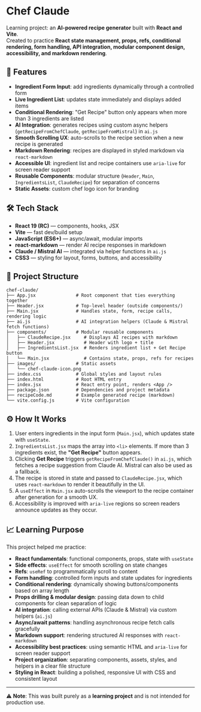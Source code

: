 # Chef Claude

Learning project: an **AI-powered recipe generator** built with **React and Vite**.  
Created to practice **React state management, props, refs, conditional rendering, form handling, API integration, modular component design, accessibility, and markdown rendering**.

## 🚀 Features
- **Ingredient Form Input**: add ingredients dynamically through a controlled form  
- **Live Ingredient List**: updates state immediately and displays added items  
- **Conditional Rendering**: "Get Recipe" button only appears when more than 3 ingredients are listed  
- **AI Integration**: generates recipes using custom async helpers (`getRecipeFromChefClaude`, `getRecipeFromMistral`) in `ai.js`  
- **Smooth Scrolling UX**: auto-scrolls to the recipe section when a new recipe is generated  
- **Markdown Rendering**: recipes are displayed in styled markdown via `react-markdown`  
- **Accessible UI**: ingredient list and recipe containers use `aria-live` for screen reader support  
- **Reusable Components**: modular structure (`Header`, `Main`, `IngredientsList`, `ClaudeRecipe`) for separation of concerns  
- **Static Assets**: custom chef logo icon for branding  

## 🛠️ Tech Stack
- **React 19 (RC)** — components, hooks, JSX  
- **Vite** — fast dev/build setup  
- **JavaScript (ES6+)** — async/await, modular imports  
- **react-markdown** — render AI recipe responses in markdown  
- **Claude / Mistral AI** — integrated via helper functions in `ai.js`  
- **CSS3** — styling for layout, forms, buttons, and accessibility  

## 📂 Project Structure
```
chef-claude/
├── App.jsx               # Root component that ties everything together
├── Header.jsx            # Top-level header (outside components/)
├── Main.jsx              # Handles state, form, recipe calls, rendering logic
├── ai.js                 # AI integration helpers (Claude & Mistral fetch functions)
├── components/           # Modular reusable components
│   ├── ClaudeRecipe.jsx     # Displays AI recipes with markdown
│   ├── Header.jsx           # Header with logo + title
│   ├── IngredientsList.jsx  # Renders ingredient list + Get Recipe button
│   └── Main.jsx             # Contains state, props, refs for recipes
├── images/               # Static assets
│   └── chef-claude-icon.png
├── index.css             # Global styles and layout rules
├── index.html            # Root HTML entry
├── index.jsx             # React entry point, renders <App />
├── package.json          # Dependencies and project metadata
├── recipeCode.md         # Example generated recipe (markdown)
└── vite.config.js        # Vite configuration
```

## ⚙️ How It Works
1. User enters ingredients in the input form (`Main.jsx`), which updates state with `useState`.  
2. `IngredientsList.jsx` maps the array into `<li>` elements. If more than 3 ingredients exist, the **"Get Recipe"** button appears.  
3. Clicking **Get Recipe** triggers `getRecipeFromChefClaude()` in `ai.js`, which fetches a recipe suggestion from Claude AI. Mistral can also be used as a fallback.  
4. The recipe is stored in state and passed to `ClaudeRecipe.jsx`, which uses `react-markdown` to render it beautifully in the UI.  
5. A `useEffect` in `Main.jsx` auto-scrolls the viewport to the recipe container after generation for a smooth UX.  
6. Accessibility is improved with `aria-live` regions so screen readers announce updates as they occur.  

## 📈 Learning Purpose
This project helped me practice:  
- **React fundamentals**: functional components, props, state with `useState`  
- **Side effects**: `useEffect` for smooth scrolling on state changes  
- **Refs**: `useRef` to programmatically scroll to content  
- **Form handling**: controlled form inputs and state updates for ingredients  
- **Conditional rendering**: dynamically showing buttons/components based on array length  
- **Props drilling & modular design**: passing data down to child components for clean separation of logic  
- **AI integration**: calling external APIs (Claude & Mistral) via custom helpers (`ai.js`)  
- **Async/await patterns**: handling asynchronous recipe fetch calls gracefully  
- **Markdown support**: rendering structured AI responses with `react-markdown`  
- **Accessibility best practices**: using semantic HTML and `aria-live` for screen reader support  
- **Project organization**: separating components, assets, styles, and helpers in a clear file structure  
- **Styling in React**: building a polished, responsive UI with CSS and consistent layout  

---

⚠️ **Note**: This was built purely as a **learning project** and is not intended for production use.
